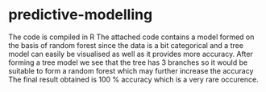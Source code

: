 # predictive-modelling
The code is compiled in R
The attached code contains a model formed on the basis of random forest since the data is a bit categorical and a tree model can easily be visualised as well as it provides more accuracy.
After forming a tree model we see that the tree has 3 branches so it would be suitable to form a random forest which may further increase the accuracy
The final result obtained is 100 % accuracy which is a very rare occurence.  

